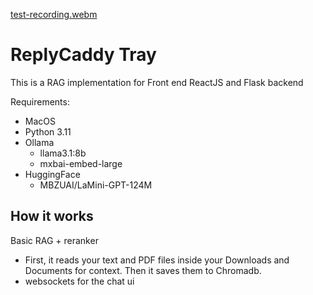 [test-recording.webm](https://github.com/user-attachments/assets/f0131324-fcb1-4641-9dc9-3fa3b487e3a9)

# ReplyCaddy Tray
This is a RAG implementation for Front end ReactJS and Flask backend

Requirements:
- MacOS
- Python 3.11
- Ollama
  - llama3.1:8b
  - mxbai-embed-large
- HuggingFace
  - MBZUAI/LaMini-GPT-124M

## How it works

Basic RAG + reranker
- First, it reads your text and PDF files inside your Downloads and Documents for context. Then it saves them to Chromadb.
- websockets for the chat ui
